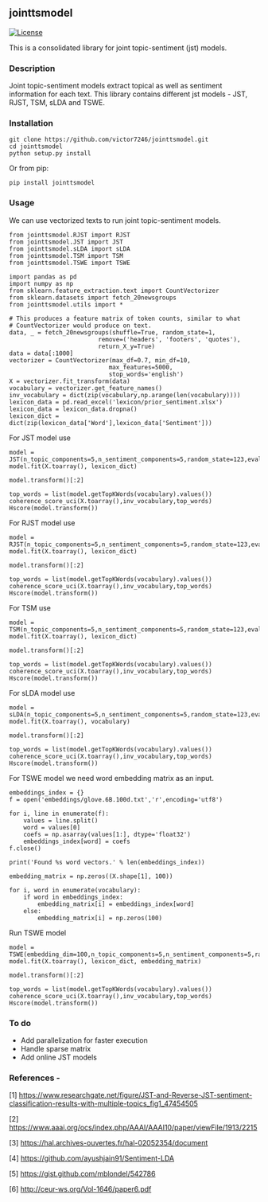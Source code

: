 ## jointtsmodel

[![License](http://img.shields.io/badge/license-MIT-brightgreen.svg?style=flat)](LICENSE.md)

This is a consolidated library for joint topic-sentiment (jst) models. 

### Description

Joint topic-sentiment models extract topical as well as sentiment information for each text. This library contains different jst models - JST, RJST, TSM, sLDA and TSWE.
    
### Installation

```
git clone https://github.com/victor7246/jointtsmodel.git
cd jointtsmodel
python setup.py install
```

Or from pip:

```
pip install jointtsmodel
```

### Usage

We can use vectorized texts to run joint topic-sentiment models.

```
from jointtsmodel.RJST import RJST
from jointtsmodel.JST import JST
from jointtsmodel.sLDA import sLDA
from jointtsmodel.TSM import TSM
from jointtsmodel.TSWE import TSWE

import pandas as pd
import numpy as np
from sklearn.feature_extraction.text import CountVectorizer
from sklearn.datasets import fetch_20newsgroups
from jointtsmodel.utils import *

# This produces a feature matrix of token counts, similar to what
# CountVectorizer would produce on text.
data, _ = fetch_20newsgroups(shuffle=True, random_state=1,
                         remove=('headers', 'footers', 'quotes'),
                         return_X_y=True)
data = data[:1000]
vectorizer = CountVectorizer(max_df=0.7, min_df=10,
                            max_features=5000,
                            stop_words='english')
X = vectorizer.fit_transform(data)
vocabulary = vectorizer.get_feature_names()
inv_vocabulary = dict(zip(vocabulary,np.arange(len(vocabulary))))
lexicon_data = pd.read_excel('lexicon/prior_sentiment.xlsx')
lexicon_data = lexicon_data.dropna()
lexicon_dict = dict(zip(lexicon_data['Word'],lexicon_data['Sentiment']))
```

For JST model use
```
model = JST(n_topic_components=5,n_sentiment_components=5,random_state=123,evaluate_every=2)
model.fit(X.toarray(), lexicon_dict)

model.transform()[:2]

top_words = list(model.getTopKWords(vocabulary).values())
coherence_score_uci(X.toarray(),inv_vocabulary,top_words)
Hscore(model.transform())
```

For RJST model use
```
model = RJST(n_topic_components=5,n_sentiment_components=5,random_state=123,evaluate_every=2)
model.fit(X.toarray(), lexicon_dict)

model.transform()[:2]

top_words = list(model.getTopKWords(vocabulary).values())
coherence_score_uci(X.toarray(),inv_vocabulary,top_words)
Hscore(model.transform())
```

For TSM use
```
model = TSM(n_topic_components=5,n_sentiment_components=5,random_state=123,evaluate_every=2)
model.fit(X.toarray(), lexicon_dict)

model.transform()[:2]

top_words = list(model.getTopKWords(vocabulary).values())
coherence_score_uci(X.toarray(),inv_vocabulary,top_words)
Hscore(model.transform())
```

For sLDA model use
```
model = sLDA(n_topic_components=5,n_sentiment_components=5,random_state=123,evaluate_every=2)
model.fit(X.toarray(), vocabulary)

model.transform()[:2]

top_words = list(model.getTopKWords(vocabulary).values())
coherence_score_uci(X.toarray(),inv_vocabulary,top_words)
Hscore(model.transform())
```

For TSWE model we need word embedding matrix as an input. 
```
embeddings_index = {}
f = open('embeddings/glove.6B.100d.txt','r',encoding='utf8')

for i, line in enumerate(f):
    values = line.split()
    word = values[0]
    coefs = np.asarray(values[1:], dtype='float32')
    embeddings_index[word] = coefs
f.close()

print('Found %s word vectors.' % len(embeddings_index))

embedding_matrix = np.zeros((X.shape[1], 100))

for i, word in enumerate(vocabulary):
    if word in embeddings_index:
        embedding_matrix[i] = embeddings_index[word]
    else:
        embedding_matrix[i] = np.zeros(100)
```

Run TSWE model
```
model = TSWE(embedding_dim=100,n_topic_components=5,n_sentiment_components=5,random_state=123,evaluate_every=2)
model.fit(X.toarray(), lexicon_dict, embedding_matrix)

model.transform()[:2]

top_words = list(model.getTopKWords(vocabulary).values())
coherence_score_uci(X.toarray(),inv_vocabulary,top_words)
Hscore(model.transform())
```
### To do

* Add parallelization for faster execution
* Handle sparse matrix
* Add online JST models

### References -

[1] https://www.researchgate.net/figure/JST-and-Reverse-JST-sentiment-classification-results-with-multiple-topics_fig1_47454505

[2] https://www.aaai.org/ocs/index.php/AAAI/AAAI10/paper/viewFile/1913/2215

[3] https://hal.archives-ouvertes.fr/hal-02052354/document

[4] https://github.com/ayushjain91/Sentiment-LDA

[5] https://gist.github.com/mblondel/542786

[6] http://ceur-ws.org/Vol-1646/paper6.pdf
